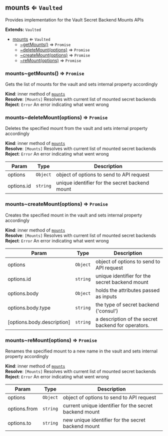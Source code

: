 <a name="module_mounts"></a>
## mounts ⇐ <code>Vaulted</code>
Provides implementation for the Vault Secret Backend Mounts APIs

**Extends:** <code>Vaulted</code>  

* [mounts](#module_mounts) ⇐ <code>Vaulted</code>
    * [~getMounts()](#module_mounts..getMounts) ⇒ <code>Promise</code>
    * [~deleteMount(options)](#module_mounts..deleteMount) ⇒ <code>Promise</code>
    * [~createMount(options)](#module_mounts..createMount) ⇒ <code>Promise</code>
    * [~reMount(options)](#module_mounts..reMount) ⇒ <code>Promise</code>

<a name="module_mounts..getMounts"></a>
### mounts~getMounts() ⇒ <code>Promise</code>
Gets the list of mounts for the vault and sets internal property accordingly

**Kind**: inner method of <code>[mounts](#module_mounts)</code>  
**Resolve**: <code>[Mounts]</code> Resolves with current list of mounted secret backends  
**Reject**: <code>Error</code> An error indicating what went wrong  
<a name="module_mounts..deleteMount"></a>
### mounts~deleteMount(options) ⇒ <code>Promise</code>
Deletes the specified mount from the vault and sets internal property accordingly

**Kind**: inner method of <code>[mounts](#module_mounts)</code>  
**Resolve**: <code>[Mounts]</code> Resolves with current list of mounted secret backends  
**Reject**: <code>Error</code> An error indicating what went wrong  

| Param | Type | Description |
| --- | --- | --- |
| options | <code>Object</code> | object of options to send to API request |
| options.id | <code>string</code> | unique identifier for the secret backend mount |

<a name="module_mounts..createMount"></a>
### mounts~createMount(options) ⇒ <code>Promise</code>
Creates the specified mount in the vault and sets internal property accordingly

**Kind**: inner method of <code>[mounts](#module_mounts)</code>  
**Resolve**: <code>[Mounts]</code> Resolves with current list of mounted secret backends  
**Reject**: <code>Error</code> An error indicating what went wrong  

| Param | Type | Description |
| --- | --- | --- |
| options | <code>Object</code> | object of options to send to API request |
| options.id | <code>string</code> | unique identifier for the secret backend mount |
| options.body | <code>Object</code> | holds the attributes passed as inputs |
| options.body.type | <code>string</code> | the type of secret backend ('consul') |
| [options.body.description] | <code>string</code> | a description of the secret backend for operators. |

<a name="module_mounts..reMount"></a>
### mounts~reMount(options) ⇒ <code>Promise</code>
Renames the specified mount to a new name in the vault and sets internal property accordingly

**Kind**: inner method of <code>[mounts](#module_mounts)</code>  
**Resolve**: <code>[Mounts]</code> Resolves with current list of mounted secret backends  
**Reject**: <code>Error</code> An error indicating what went wrong  

| Param | Type | Description |
| --- | --- | --- |
| options | <code>Object</code> | object of options to send to API request |
| options.from | <code>string</code> | current unique identifier for the secret backend mount |
| options.to | <code>string</code> | new unique identifier for the secret backend mount |

